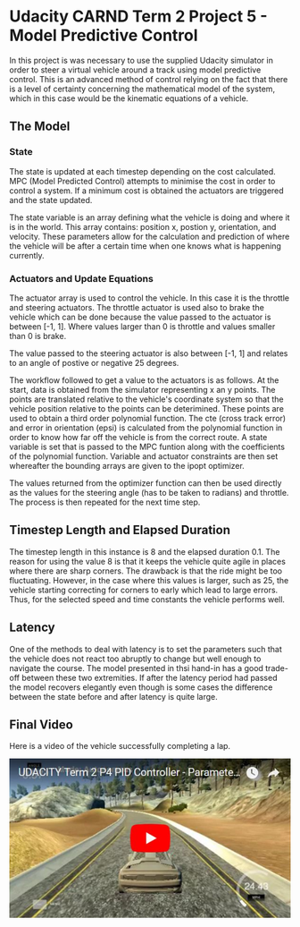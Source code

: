 # Udacity CARND Term 2 Project 5 - Model Predictive Control

[//]: # (Image References)
[image1]: https://raw.githubusercontent.com/ruanvdm11/Ruan_CARND_Term2_PROJ4/master/Reference%20Images/VideoScreenshot.JPG "Video1"

In this project is was necessary to use the supplied Udacity simulator in order to steer a virtual vehicle around a track using model predictive control. This is an advanced method of control relying on the fact that there is a level of certainty concerning the mathematical model of the system, which in this case would be the kinematic equations of a vehicle.

## The Model
### State
The state is updated at each timestep depending on the cost calculated. MPC (Model Predicted Control) attempts to minimise the cost in order to control a system. If a minimum cost is obtained the actuators are triggered and the state updated.

The state variable is an array defining what the vehicle is doing and where it is in the world. This array contains: position x, postion y, orientation, and velocity. These parameters allow for the calculation and prediction of where the vehicle will be after a certain time when one knows what is happening currently.

### Actuators and Update Equations
The actuator array is used to control the vehicle. In this case it is the throttle and steering actuators. The throttle actuator is used also to brake the vehicle which can be done because the value passed to the actuator is between [-1, 1]. Where values larger than 0 is throttle and values smaller than 0 is brake.

The value passed to the steering actuator is also between [-1, 1] and relates to an angle of postive or negative 25 degrees.

The workflow followed to get a value to the actuators is as follows. At the start, data is obtained from the simulator representing x an y points. The points are translated relative to the vehicle's coordinate system so that the vehicle position relative to the points can be deterimined. These points are used to obtain a third order polynomial function. The cte (cross track error) and error in orientation (epsi) is calculated from the polynomial function in order to know how far off the vehicle is from the correct route. A state variable is set that is passed to the MPC funtion along with the coefficients of the polynomial function. Variable and actuator constraints are then set whereafter the bounding arrays are given to the ipopt optimizer.

The values returned from the optimizer function can then be used directly as the values for the steering angle (has to be taken to radians) and throttle. The process is then repeated for the next time step.

## Timestep Length and Elapsed Duration
The timestep length in this instance is 8 and the elapsed duration 0.1. The reason for using the value 8 is that it keeps the vehicle quite agile in places where there are sharp corners. The drawback is that the ride might be too fluctuating. However, in the case where this values is larger, such as 25, the vehicle starting correcting for corners to early which lead to large errors. Thus, for the selected speed and time constants the vehicle performs well.

## Latency
One of the methods to deal with latency is to set the parameters such that the vehicle does not react too abruptly to change but well enough to navigate the course. The model presented in thsi hand-in has a good trade-off between these two extremities. If after the latency period had passed the model recovers elegantly even though is some cases the difference between the state before and after latency is quite large.

## Final Video
Here is a video of the vehicle successfully completing a lap.

[![alt text][image1]](https://youtu.be/2VBNVLNBYJM)
